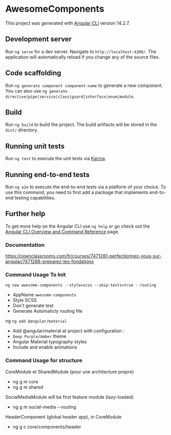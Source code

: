 # AwesomeComponents

This project was generated with [Angular CLI](https://github.com/angular/angular-cli) version 14.2.7.

## Development server

Run `ng serve` for a dev server. Navigate to `http://localhost:4200/`. The application will automatically reload if you change any of the source files.

## Code scaffolding

Run `ng generate component component-name` to generate a new component. You can also use `ng generate directive|pipe|service|class|guard|interface|enum|module`.

## Build

Run `ng build` to build the project. The build artifacts will be stored in the `dist/` directory.

## Running unit tests

Run `ng test` to execute the unit tests via [Karma](https://karma-runner.github.io).

## Running end-to-end tests

Run `ng e2e` to execute the end-to-end tests via a platform of your choice. To use this command, you need to first add a package that implements end-to-end testing capabilities.

## Further help

To get more help on the Angular CLI use `ng help` or go check out the [Angular CLI Overview and Command Reference](https://angular.io/cli) page.

### Documentation
https://openclassrooms.com/fr/courses/7471281-perfectionnez-vous-sur-angular/7471288-preparez-les-fondations

### Command Usage To Init
`ng new awesome-components --style=scss --skip-tests=true --routing`
- AppName `awesome-components`
- Style SCSS
- Don't generate test
- Generate Automaticly routing file

ng `ng add @angular/material`
- Add @angular/material at project with configuration : 
- `Deep Purple/Amber` theme 
- Angular Material typography styles
- Include and enable animations

### Command Usage for structure
CoreModule et SharedModule (pour une architecture propre)
- ng g m core
- ng g m shared

SocialMediaModule will be first feature module (lazy-loaded)
- ng g m social-media --routing

HeaderComponent (global header app), in CoreModule
- ng g c core/components/header





